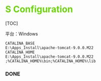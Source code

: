 # <font color=#69D600>S Configuration</font>

[TOC]


平台：Windows

```
CATALINA_BASE
E:\Apps_Install\apache-tomcat-9.0.0.M22
CATALINA_HOME
E:\Apps_Install\apache-tomcat-9.0.0.M22
;%CATALINA_HOME%\bin;%CATALINA_HOME%\lib
```







### DONE



